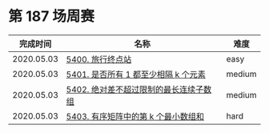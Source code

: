 # 第 187 场周赛

**完成时间**|**名称**|**难度**
------------|--------|------------
2020.05.03|[5400. 旅行终点站](./5400.%20旅行终点站)|easy
2020.05.03|[5401. 是否所有 1 都至少相隔 k 个元素](./5401.%20是否所有%201%20都至少相隔%20k%20个元素)|medium
2020.05.03|[5402. 绝对差不超过限制的最长连续子数组](./5402.%20绝对差不超过限制的最长连续子数组)|medium
2020.05.03|[5403. 有序矩阵中的第 k 个最小数组和](./5403.%20有序矩阵中的第%20k%20个最小数组和)|hard
